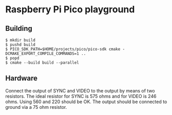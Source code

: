 # Raspberry Pi Pico playground

## Building

```console
$ mkdir build
$ pushd build
$ PICO_SDK_PATH=$HOME/projects/pico/pico-sdk cmake -DCMAKE_EXPORT_COMPILE_COMMANDS=1 ..
$ popd
$ cmake --build build --parallel
```

## Hardware

Connect the output of SYNC and VIDEO to the output by means of two resistors. The ideal resistor for
SYNC is 575 ohms and for VIDEO is 246 ohms. Using 560 and 220 should be OK. The output should be
connected to ground via a 75 ohm resistor.
